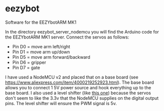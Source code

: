 # eezybot
Software for the EEZYbotARM MK1

In the directory eezybot_server_nodemcu you will find the Arduino code for the EEZYbotARM MK1 server. Connect the servos as follows:

* Pin D0 = move arm left/right
* Pin D1 = move arm up/down
* Pin D5 = move arm forward/backward
* Pin D6 = gripper
* Pin D7 = gate

I have used a NodeMCU v2 and placed that on a base board (see https://www.aliexpress.com/item/4000219252923.html). The base board allows you to connect 1 5V power source and hook everything up to the base board. I also used a level shifter (like [this one](https://www.aliexpress.com/item/32856524741.html)) because the servos don't seem to like the 3.3v that the NodeMCU supplies on the digital output pins. The level shifter will ensure the PWM signal is 5v.
